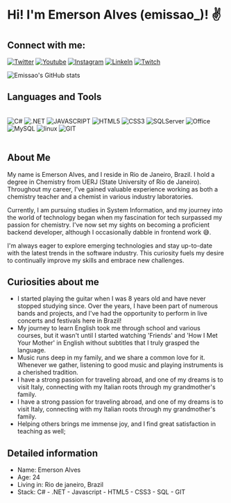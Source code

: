 # Hi! I'm Emerson Alves (emissao_)! ✌️
## Connect with me:
[![Twitter](https://img.shields.io/badge/Twitter-1DA1F2?style=for-the-badge&logo=twitter&logoColor=white)](https://twitter.com/emissao_)
[![Youtube](https://img.shields.io/badge/YouTube-FF0000?style=for-the-badge&logo=youtube&logoColor=white)](https://www.youtube.com/channel/UCvbh0PttoHSeyRDj7RswQDg)
[![Instagram](https://img.shields.io/badge/Instagram-E4405F?style=for-the-badge&logo=instagram&logoColor=white)](https://www.instagram.com/emissao_/)
[![LinkeIn](https://img.shields.io/badge/LinkedIn-0077B5?style=for-the-badge&logo=linkedin&logoColor=white)](https://www.linkedin.com/in/emerson-alves-1a427b67/)
[![Twitch](https://img.shields.io/badge/Twitch-9146FF?style=for-the-badge&logo=twitch&logoColor=white)](https://www.twitch.tv/emissao)

![Emissao's GitHub stats](https://github-readme-stats.vercel.app/api?username=emissao&show_icons=true&theme=dracula)

## Languages and Tools

<div style="display: inline_block"><br>
<img alt="C#" src="https://img.shields.io/badge/C%23-239120?style=for-the-badge&logo=c-sharp&logoColor=white"/>
<img alt=".NET" src="https://img.shields.io/badge/.NET-5C2D91?style=for-the-badge&logo=.net&logoColor=white"/>
<img alt="JAVASCRIPT" src="https://img.shields.io/badge/JavaScript-F7DF1E?style=for-the-badge&logo=javascript&logoColor=black"/>
<img alt="HTML5" src="https://img.shields.io/badge/HTML5-E34F26?style=for-the-badge&logo=html5&logoColor=white"/>
<img alt="CSS3" src="https://img.shields.io/badge/CSS3-1572B6?style=for-the-badge&logo=css3&logoColor=white"/>
<img alt="SQLServer" src="https://img.shields.io/badge/Microsoft_SQL_Server-CC2927?style=for-the-badge&logo=microsoft-sql-server&logoColor=white"/>
<img alt="Office" src="https://img.shields.io/badge/Microsoft_Office-D83B01?style=for-the-badge&logo=microsoft-office&logoColor=white"/>
<img alt="MySQL" src ="https://img.shields.io/badge/mysql-%2300f.svg?style=for-the-badge&logo=mysql&logoColor=white"/>
<img alt="linux" src="https://img.shields.io/badge/Linux-FCC624?style=for-the-badge&logo=linux&logoColor=black"/>
<img alt="GIT" src="https://img.shields.io/badge/git-%23F05033.svg?style=for-the-badge&logo=git&logoColor=white"/>
</div><BR>

## About Me
My name is Emerson Alves, and I reside in Rio de Janeiro, Brazil. I hold a degree in Chemistry from UERJ (State University of Rio de Janeiro). Throughout my career, I've gained valuable experience working as both a chemistry teacher and a chemist in various industry laboratories.

Currently, I am pursuing studies in System Information, and my journey into the world of technology began when my fascination for tech surpassed my passion for chemistry. I've now set my sights on becoming a proficient backend developer, although I occasionally dabble in frontend work 😅.

I'm always eager to explore emerging technologies and stay up-to-date with the latest trends in the software industry. This curiosity fuels my desire to continually improve my skills and embrace new challenges.

## Curiosities about me
- I started playing the guitar when I was 8 years old and have never stopped studying since. Over the years, I have been part of numerous bands and projects, and I've had the opportunity to perform in live concerts and festivals here in Brazil!
- My journey to learn English took me through school and various courses, but it wasn't until I started watching 'Friends' and 'How I Met Your Mother' in English without subtitles that I truly grasped the language.
- Music runs deep in my family, and we share a common love for it. Whenever we gather, listening to good music and playing instruments is a cherished tradition.
- I have a strong passion for traveling abroad, and one of my dreams is to visit Italy, connecting with my Italian roots through my grandmother's family. 
- I have a strong passion for traveling abroad, and one of my dreams is to visit Italy, connecting with my Italian roots through my grandmother's family.
- Helping others brings me immense joy, and I find great satisfaction in teaching as well;
  
## Detailed information
- Name: Emerson Alves
- Age: 24
- Living in: Rio de janeiro, Brazil 
- Stack: C# - .NET - Javascript - HTML5 - CSS3 - SQL - GIT 

